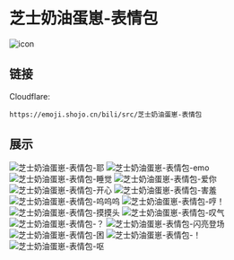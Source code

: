 # 芝士奶油蛋崽-表情包
![icon](https://emoji.shojo.cn/bili/src/芝士奶油蛋崽-表情包/icon.png)
## 链接
Cloudflare:
```
https://emoji.shojo.cn/bili/src/芝士奶油蛋崽-表情包
```
## 展示
![芝士奶油蛋崽-表情包-耶](https://emoji.shojo.cn/bili/src/芝士奶油蛋崽-表情包/芝士奶油蛋崽-表情包-耶.png)
![芝士奶油蛋崽-表情包-emo](https://emoji.shojo.cn/bili/src/芝士奶油蛋崽-表情包/芝士奶油蛋崽-表情包-emo.png)
![芝士奶油蛋崽-表情包-睡觉](https://emoji.shojo.cn/bili/src/芝士奶油蛋崽-表情包/芝士奶油蛋崽-表情包-睡觉.png)
![芝士奶油蛋崽-表情包-爱你](https://emoji.shojo.cn/bili/src/芝士奶油蛋崽-表情包/芝士奶油蛋崽-表情包-爱你.png)
![芝士奶油蛋崽-表情包-开心](https://emoji.shojo.cn/bili/src/芝士奶油蛋崽-表情包/芝士奶油蛋崽-表情包-开心.png)
![芝士奶油蛋崽-表情包-害羞](https://emoji.shojo.cn/bili/src/芝士奶油蛋崽-表情包/芝士奶油蛋崽-表情包-害羞.png)
![芝士奶油蛋崽-表情包-呜呜呜](https://emoji.shojo.cn/bili/src/芝士奶油蛋崽-表情包/芝士奶油蛋崽-表情包-呜呜呜.png)
![芝士奶油蛋崽-表情包-哼！](https://emoji.shojo.cn/bili/src/芝士奶油蛋崽-表情包/芝士奶油蛋崽-表情包-哼！.png)
![芝士奶油蛋崽-表情包-摸摸头](https://emoji.shojo.cn/bili/src/芝士奶油蛋崽-表情包/芝士奶油蛋崽-表情包-摸摸头.png)
![芝士奶油蛋崽-表情包-叹气](https://emoji.shojo.cn/bili/src/芝士奶油蛋崽-表情包/芝士奶油蛋崽-表情包-叹气.png)
![芝士奶油蛋崽-表情包-？](https://emoji.shojo.cn/bili/src/芝士奶油蛋崽-表情包/芝士奶油蛋崽-表情包-？.png)
![芝士奶油蛋崽-表情包-闪亮登场](https://emoji.shojo.cn/bili/src/芝士奶油蛋崽-表情包/芝士奶油蛋崽-表情包-闪亮登场.png)
![芝士奶油蛋崽-表情包-困](https://emoji.shojo.cn/bili/src/芝士奶油蛋崽-表情包/芝士奶油蛋崽-表情包-困.png)
![芝士奶油蛋崽-表情包-！](https://emoji.shojo.cn/bili/src/芝士奶油蛋崽-表情包/芝士奶油蛋崽-表情包-！.png)
![芝士奶油蛋崽-表情包-呕](https://emoji.shojo.cn/bili/src/芝士奶油蛋崽-表情包/芝士奶油蛋崽-表情包-呕.png)
